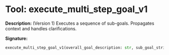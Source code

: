 # Tool: execute_multi_step_goal_v1

**Description:**
(Version 1) Executes a sequence of sub-goals. Propagates context and handles clarifications.

**Signature:**
```python
execute_multi_step_goal_v1(overall_goal_description: str, sub_goal_strings: list[str], initial_context: dict = None) -> dict
```
